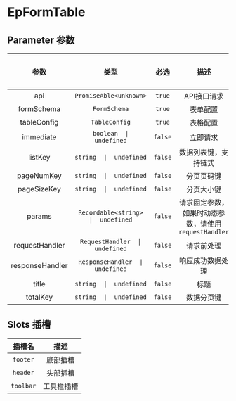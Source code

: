 # EpFormTable
## Parameter 参数
| 参数 | 类型 | 必选 | 描述 | 默认值 |
| :-------: | :-------: | :-------: | :-------: | :-------: |
| api | `PromiseAble<unknown>` | `true` | API接口请求 | -|
| formSchema | `FormSchema` | `true` | 表单配置 | -|
| tableConfig | `TableConfig` | `true` | 表格配置 | -|
| immediate | `boolean  \|  undefined` | `false` | 立即请求 | -|
| listKey | `string  \|  undefined` | `false` | 数据列表键，支持链式 | -|
| pageNumKey | `string  \|  undefined` | `false` | 分页页码键 | -|
| pageSizeKey | `string  \|  undefined` | `false` | 分页大小键 | -|
| params | `Recordable<string>  \|  undefined` | `false` | 请求固定参数，如果时动态参数，请使用 `requestHandler` | -|
| requestHandler | `RequestHandler  \|  undefined` | `false` | 请求前处理 | -|
| responseHandler | `ResponseHandler  \|  undefined` | `false` | 响应成功数据处理 | -|
| title | `string  \|  undefined` | `false` | 标题 | -|
| totalKey | `string  \|  undefined` | `false` | 数据分页键 | -|
## Slots 插槽
|    插槽名    |  描述   |
|:---------:|:-----:|
| `footer` | 底部插槽 |
| `header` | 头部插槽 |
| `toolbar` | 工具栏插槽 |
